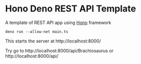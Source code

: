 # Hono Deno REST API Template

A template of REST API app using [Hono](https://hono.dev/) framework

```
deno run --allow-net main.ts
```

This starts the server at http://localhost:8000/

Try go to http://localhost:8000/api/Brachiosaurus or http://localhost:8000/api/
